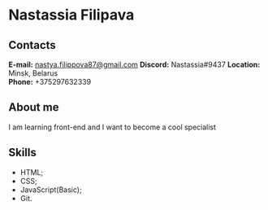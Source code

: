# Nastassia Filipava
## Contacts
**E-mail:** nastya.filippova87@gmail.com
**Discord:** Nastassia#9437
**Location:** Minsk, Belarus  
**Phone:** +375297632339
## About me
I am learning front-end and I want to become a cool specialist
## Skills
* HTML;
* CSS;
* JavaScript(Basic);
* Git.